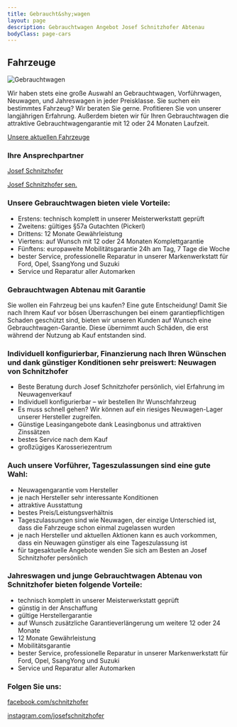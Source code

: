 ```yaml
---
title: Gebraucht&shy;wagen
layout: page
description: Gebrauchtwagen Angebot Josef Schnitzhofer Abtenau
bodyClass: page-cars
---
```


## Fahrzeuge

<img src="{{ 'images/photos/gebraucht.jpg' | relative_url }}" alt="Gebrauchtwagen"/>

Wir haben stets eine große Auswahl an Gebrauchtwagen, Vorführwagen, Neuwagen, und Jahreswagen in jeder Preisklasse. Sie suchen ein
bestimmtes Fahrzeug? Wir beraten Sie gerne. Profitieren Sie von unserer langjährigen Erfahrung. Außerdem bieten wir für Ihren Gebrauchtwagen die attraktive Gebrauchtwagengarantie mit 12 oder 24 Monaten Laufzeit.


<a href="https://fahrzeuge.schnitzhofer.at" class="button">Unsere aktuellen Fahrzeuge</a>


### Ihre Ansprechpartner
<a href="{{ 'team/josef-schnitzhofer/' | relative_url }}">Josef Schnitzhofer</a>

<a href="{{ 'team/josef-schnitzhofer-sen/' | relative_url }}">Josef Schnitzhofer sen.</a>

### Unsere Gebrauchtwagen bieten viele Vorteile:

* Erstens: technisch komplett in unserer Meisterwerkstatt geprüft
* Zweitens: gültiges §57a Gutachten (Pickerl)
* Drittens: 12 Monate Gewährleistung
* Viertens: auf Wunsch mit 12 oder 24 Monaten Komplettgarantie
* Fünftens: europaweite Mobilitätsgarantie 24h am Tag, 7 Tage die Woche
* bester Service, professionelle Reparatur in unserer Markenwerkstatt für Ford, Opel, SsangYong und Suzuki
* Service und Reparatur aller Automarken

### Gebrauchtwagen Abtenau mit Garantie

Sie wollen ein Fahrzeug bei uns kaufen? Eine gute Entscheidung! Damit Sie nach Ihrem Kauf vor bösen Überraschungen bei einem garantiepflichtigen Schaden geschützt sind, bieten wir unseren Kunden auf Wunsch eine Gebrauchtwagen-Garantie. Diese übernimmt auch Schäden, die erst während der Nutzung ab Kauf entstanden sind.

### Individuell konfigurierbar, Finanzierung nach Ihren Wünschen und dank günstiger Konditionen sehr preiswert: Neuwagen von Schnitzhofer

* Beste Beratung durch Josef Schnitzhofer persönlich, viel Erfahrung im Neuwagenverkauf
* Individuell konfigurierbar – wir bestellen Ihr Wunschfahrzeug
* Es muss schnell gehen? Wir können auf ein riesiges Neuwagen-Lager unserer Hersteller zugreifen.
* Günstige Leasingangebote dank Leasingbonus und attraktiven Zinssätzen
* bestes Service nach dem Kauf
* großzügiges Karosseriezentrum

### Auch unsere Vorführer, Tageszulassungen sind eine gute Wahl:

* Neuwagengarantie vom Hersteller
* je nach Hersteller sehr interessante Konditionen
* attraktive Ausstattung
* bestes Preis/Leistungsverhältnis
* Tageszulassungen sind wie Neuwagen, der einzige Unterschied ist, dass die Fahrzeuge schon einmal zugelassen wurden
* je nach Hersteller und aktuellen Aktionen kann es auch vorkommen, dass ein Neuwagen günstiger als eine Tageszulassung ist
* für tagesaktuelle Angebote wenden Sie sich am Besten an Josef Schnitzhofer persönlich

### Jahreswagen und junge Gebrauchtwagen Abtenau von Schnitzhofer bieten folgende Vorteile:

* technisch komplett in unserer Meisterwerkstatt geprüft
* günstig in der Anschaffung
* gültige Herstellergarantie
* auf Wunsch zusätzliche Garantieverlängerung um weitere 12 oder 24 Monate
* 12 Monate Gewährleistung
* Mobilitätsgarantie
* bester Service, professionelle Reparatur in unserer Markenwerkstatt für Ford, Opel, SsangYong und Suzuki
* Service und Reparatur aller Automarken

### Folgen Sie uns:

[facebook.com/schnitzhofer](https://www.facebook.com/schnitzhofer)

[instagram.com/josefschnitzhofer](https://www.instagram.com/josefschnitzhofer)